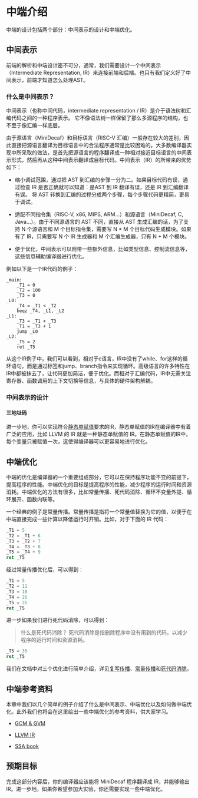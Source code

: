 # 中端介绍

中端的设计包括两个部分：中间表示的设计和中端优化。

## 中间表示

前端的解析和中端设计密不可分，通常，我们需要设计一个中间表示（Intermediate Representation, IR）来连接前端和后端。也只有我们定义好了中间表示，前端才知道怎么处理AST。

### 什么是中间表示？

中间表示（也称中间代码，intermediate representation / IR）是介于语法树和汇编代码之间的一种程序表示。 它不像语法树一样保留了那么多源程序的结构，也不至于像汇编一样底层。

由于源语言（MiniDecaf）和目标语言（RISC-V 汇编）一般存在较大的差别，因此直接把源语言翻译为目标语言中的合法程序通常是比较困难的。大多数编译器实现中所采取的做法，是首先把源语言的程序翻译成一种相对接近目标语言的中间表示形式，然后再从这种中间表示翻译成目标代码。中间表示（IR）的所带来的优势如下：

- 缩小调试范围，通过把 AST 到汇编的步骤一分为二。如果目标代码有误，通过检查 IR 是否正确就可以知道：是AST 到 IR 翻译有误，还是 IR 到汇编翻译有误。 将 AST 转换到汇编的过程分成两个步骤，每个步骤代码更精简，更易于调试。
- 适配不同指令集（RISC-V, x86, MIPS, ARM...）和源语言（MiniDecaf, C, Java...）。由于不同源语言的 AST 不同，直接从 AST 生成汇编的话，为了支持 N 个源语言和 M 个目标指令集，需要写 N * M 个目标代码生成模块。如果有了 IR，只需要写 N 个 IR 生成器和 M 个汇编生成器，只有 N + M 个模块。

- 便于优化，中间表示可以附带一些额外信息，比如类型信息、控制流信息等，这些信息辅助编译器进行优化。

例如以下是一个IR代码的例子：

```assembly
_main:
    _T1 = 0
    _T2 = 100
    _T3 = 0
_L0:
    _T4 = _T1 < _T2
    beqz _T4, _L1, _L2
_L1:
    _T3 = _T1 + _T3
    _T1 = _T3 + 1
    jump _L0
_L2:
    _T5 = 2
    ret _T5
```

从这个IR例子中，我们可以看到，相对于c语言，IR中没有了while、for这样的循环语句，而是通过标签和jump、branch指令来实现循环。高级语言的许多特性在IR中都被抹去了，让代码更加简洁，便于优化。而相对于汇编代码，IR中无需关注寄存器、函数调用的上下文切换等信息，与具体的硬件架构解耦。

### 中间表示的设计

#### 三地址码

进一步地，你可以实现符合[静态单赋值](./ssa.md)要求的IR，静态单赋值的IR在编译器中有着广泛的应用，比如 LLVM 的 IR 就是一种静态单赋值的 IR。在静态单赋值的IR中，每个变量只被赋值一次，这使得编译器可以更容易地进行优化。

## 中端优化

中端的优化是编译器的一个重要组成部分，它可以在保持程序功能不变的前提下，提高程序的性能。中端优化的目标是提高程序的性能，减少程序的运行时间和资源消耗。中端优化的方法有很多，比如常量传播、死代码消除、循环不变量外提、循环展开、函数内联等。

一个经典的例子是常量传播。常量传播是指将一个常量值替换为它的值，以便于在中端直接完成一些计算以降低运行时开销。比如，对于下面的 IR 代码：

```asm
_T1 = 5
_T2 = _T1 + 6
_T3 = _T2 + 7
_T4 = _T3 + 8
_T5 = _T4 + 9
ret _T5
```

经过常量传播优化后，可以得到：

```asm
_T1 = 5
_T2 = 11
_T3 = 18
_T4 = 26
_T5 = 35
ret _T5
```

进一步如果我们进行死代码消除，可以得到：
> 什么是死代码消除？
> 死代码消除是指删除程序中没有用到的代码，以减少程序的运行时间和资源消耗。

```asm
_T5 = 35
ret _T5
```

我们在文档中对三个优化进行简单介绍，详见[复写传播](./rp.md)、[常量传播](./cp.md)和[死代码消除](./dce.md)。

## 中端参考资料

本章中我们以几个简单的例子介绍了什么是中间表示、中端优化以及如何做中端优化。此外我们也将会在这里给出一些中端优化的参考资料，供大家学习。

- [GCM & GVM](https://courses.cs.washington.edu/courses/cse501/06wi/reading/click-pldi95.pdf)

- [LLVM IR](https://llvm.org/docs/LangRef.html)

- [SSA book](https://pfalcon.github.io/ssabook/latest/book-full.pdf)


## 预期目标

完成这部分内容后，你的编译器应该能将 MiniDecaf 程序翻译成 IR，并能够输出 IR。进一步地，如果你希望参加大实验，你还需要实现一些中端优化。


